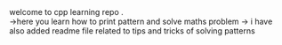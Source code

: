 <div>welcome to cpp learning repo .<div/>
->here you learn how to print pattern and solve maths problem 
-> i have also added readme file related to tips and tricks of solving patterns 
